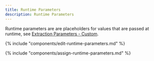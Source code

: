```yaml
---
title: Runtime Parameters
description: Runtime Parameters
---
```


Runtime parameters are are placeholders for values that are passed at runtime, see [Extraction Parameters - Custom](../execute-and-automate-extractions/extraction-parameters#custom).

{% include "components/edit-runtime-parameters.md" %}

{% include "components/assign-runtime-parameters.md" %}